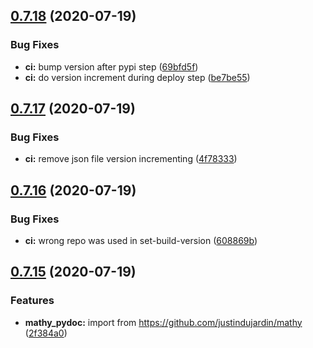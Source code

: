 ## [0.7.18](https://github.com/mathy/mathy_pydoc/compare/v0.7.17...v0.7.18) (2020-07-19)


### Bug Fixes

* **ci:** bump version after pypi step ([69bfd5f](https://github.com/mathy/mathy_pydoc/commit/69bfd5f164cf633df6a3466c656014c96a314a5a))
* **ci:** do version increment during deploy step ([be7be55](https://github.com/mathy/mathy_pydoc/commit/be7be55bd3eab4dad6cea34d8e333f58bec21d62))

## [0.7.17](https://github.com/mathy/mathy_pydoc/compare/v0.7.16...v0.7.17) (2020-07-19)


### Bug Fixes

* **ci:** remove json file version incrementing ([4f78333](https://github.com/mathy/mathy_pydoc/commit/4f7833385e942f4f12da43d4dd1f8a8673395b89))

## [0.7.16](https://github.com/mathy/mathy_pydoc/compare/v0.7.15...v0.7.16) (2020-07-19)


### Bug Fixes

* **ci:** wrong repo was used in set-build-version ([608869b](https://github.com/mathy/mathy_pydoc/commit/608869b0880bedd3a36bfe62b353a69552338d2f))

## [0.7.15](https://github.com/mathy/mathy_pydoc/compare/v0.7.14...v0.7.15) (2020-07-19)


### Features

* **mathy_pydoc:** import from https://github.com/justindujardin/mathy ([2f384a0](https://github.com/mathy/mathy_pydoc/commit/2f384a098cbded2a0c027d2422464b25c93f3127))
